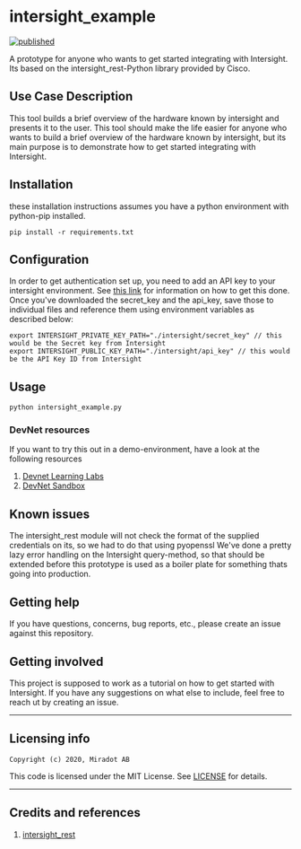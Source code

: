 # intersight_example
[![published](https://static.production.devnetcloud.com/codeexchange/assets/images/devnet-published.svg)](https://developer.cisco.com/codeexchange/github/repo/Miradot/intersight_example)

A prototype for anyone who wants to get started integrating with Intersight. Its based on the intersight_rest-Python library provided by Cisco.

## Use Case Description
This tool builds a brief overview of the hardware known by intersight and presents it to the user. This tool should make the life easier for anyone who wants to build a brief overview of the hardware known by intersight, but its main purpose is to demonstrate how to get started integrating with Intersight.

## Installation
these installation instructions assumes you have a python environment with python-pip installed.

```
pip install -r requirements.txt
```

## Configuration
In order to get authentication set up, you need to add an API key to your intersight environment. See [this link](https://community.cisco.com/t5/data-center-documents/intersight-api-overview/ta-p/3651994) for information on how to get this done. Once you've downloaded the secret_key and the api_key, save those to individual files and reference them using environment variables as described below:

```
export INTERSIGHT_PRIVATE_KEY_PATH="./intersight/secret_key" // this would be the Secret key from Intersight
export INTERSIGHT_PUBLIC_KEY_PATH="./intersight/api_key" // this would be the API Key ID from Intersight
```

## Usage

```
python intersight_example.py
```

### DevNet resources
If you want to try this out in a demo-environment, have a look at the following resources

1. [Devnet Learning Labs](https://developer.cisco.com/learning/modules/intersight-rest-api)
2. [DevNet Sandbox](https://devnetsandbox.cisco.com/RM/Diagram/Index/a63216d2-e891-4856-9f27-309ca61ec862?diagramType=Topology) 

## Known issues
The intersight_rest module will not check the format of the supplied credentials on its, so we had to do that using pyopenssl
We've done a pretty lazy error handling on the Intersight query-method, so that should be extended before this prototype is used as a boiler plate
for something thats going into production.

## Getting help

If you have questions, concerns, bug reports, etc., please create an issue against this repository.

## Getting involved

This project is supposed to work as a tutorial on how to get started with Intersight. If you have any suggestions on what else to include, feel free to reach ut by creating an issue.

----

## Licensing info


`Copyright (c) 2020, Miradot AB`

This code is licensed under the MIT License. See [LICENSE](./LICENSE) for details.

----

## Credits and references

1. [intersight_rest](https://github.com/CiscoUcs/intersight-rest)

